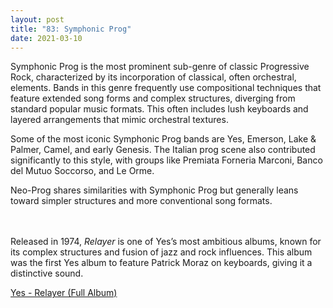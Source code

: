 ```yaml
---
layout: post
title: "83: Symphonic Prog"
date: 2021-03-10
---
```


Symphonic Prog is the most prominent sub-genre of classic Progressive Rock, characterized by its incorporation of classical, often orchestral, elements. Bands in this genre frequently use compositional techniques that feature extended song forms and complex structures, diverging from standard popular music formats. This often includes lush keyboards and layered arrangements that mimic orchestral textures.

Some of the most iconic Symphonic Prog bands are Yes, Emerson, Lake & Palmer, Camel, and early Genesis. The Italian prog scene also contributed significantly to this style, with groups like Premiata Forneria Marconi, Banco del Mutuo Soccorso, and Le Orme.

Neo-Prog shares similarities with Symphonic Prog but generally leans toward simpler structures and more conventional song formats.  
<br><br>

Released in 1974, *Relayer* is one of Yes’s most ambitious albums, known for its complex structures and fusion of jazz and rock influences. This album was the first Yes album to feature Patrick Moraz on keyboards, giving it a distinctive sound.

[Yes - Relayer (Full Album)](https://youtu.be/quPoq2699Xo)  